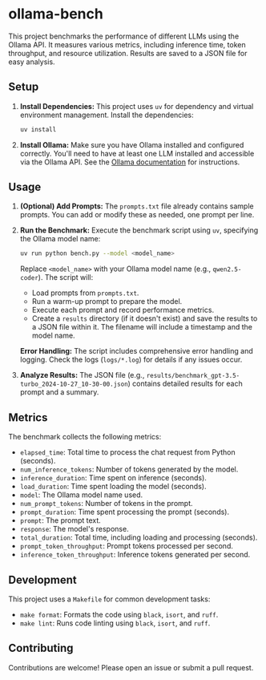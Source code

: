 # ollama-bench

This project benchmarks the performance of different LLMs using the Ollama API. It measures various metrics, including inference time, token throughput, and resource utilization. Results are saved to a JSON file for easy analysis.

## Setup

1. **Install Dependencies:** This project uses `uv` for dependency and virtual environment management. Install the dependencies:

   ```bash
   uv install
   ```

2. **Install Ollama:** Make sure you have Ollama installed and configured correctly. You'll need to have at least one LLM installed and accessible via the Ollama API. See the [Ollama documentation](https://ollama.com/) for instructions.

## Usage

1. **(Optional) Add Prompts:** The `prompts.txt` file already contains sample prompts. You can add or modify these as needed, one prompt per line.

2. **Run the Benchmark:** Execute the benchmark script using `uv`, specifying the Ollama model name:

   ```bash
   uv run python bench.py --model <model_name>
   ```

   Replace `<model_name>` with your Ollama model name (e.g., `qwen2.5-coder`). The script will:

   * Load prompts from `prompts.txt`.
   * Run a warm-up prompt to prepare the model.
   * Execute each prompt and record performance metrics.
   * Create a `results` directory (if it doesn't exist) and save the results to a JSON file within it. The filename will include a timestamp and the model name.

   **Error Handling:** The script includes comprehensive error handling and logging. Check the logs (`logs/*.log`) for details if any issues occur.

3. **Analyze Results:** The JSON file (e.g., `results/benchmark_gpt-3.5-turbo_2024-10-27_10-30-00.json`) contains detailed results for each prompt and a summary.

## Metrics

The benchmark collects the following metrics:

* `elapsed_time`: Total time to process the chat request from Python (seconds).
* `num_inference_tokens`: Number of tokens generated by the model.
* `inference_duration`: Time spent on inference (seconds).
* `load_duration`: Time spent loading the model (seconds).
* `model`: The Ollama model name used.
* `num_prompt_tokens`: Number of tokens in the prompt.
* `prompt_duration`: Time spent processing the prompt (seconds).
* `prompt`: The prompt text.
* `response`: The model's response.
* `total_duration`: Total time, including loading and processing (seconds).
* `prompt_token_throughput`: Prompt tokens processed per second.
* `inference_token_throughput`: Inference tokens generated per second.

## Development

This project uses a `Makefile` for common development tasks:

* `make format`: Formats the code using `black`, `isort`, and `ruff`.
* `make lint`: Runs code linting using `black`, `isort`, and `ruff`.

## Contributing

Contributions are welcome! Please open an issue or submit a pull request.
